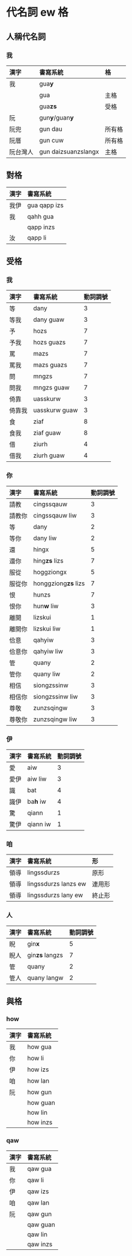 # 代名詞 ew 格

## 人稱代名詞

### 我

| 漢字 | 書寫系統 | 格 |
| :--- | :--- | :--- |
| 我 | gua**y** | |
| | gua | 主格 |
| | gua**zs** | 受格 |
| 阮 | gun**y**/guan**y** | |
| 阮兜 | gun dau | 所有格 |
| 阮厝 | gun cuw | 所有格 |
| 阮台灣人 | gun daizsuanzslangx | 主格 |

## 對格

| 漢字 | 書寫系統 |
| :--- | :--- |
| 我伊 | gua qapp izs |
| 我 | qahh gua |
| | qapp inzs |
| 汝 | qapp li |

## 受格

### 我

| 漢字 | 書寫系統 | 動詞調號 |
| :--- | :--- | :--- |
| 等 | dany | 3 |
| 等我 | dany guaw | 3 |
| 予 | hozs | 7 |
| 予我 | hozs guazs | 7 |
| 罵 | mazs | 7 |
| 罵我 | mazs guazs | 7 |
| 問 | mngzs | 7 |
| 問我 | mngzs guaw | 7 |
| 倚靠 | uasskurw | 3 |
| 倚靠我 | uasskurw guaw | 3 |
| 食 | ziaf | 8 |
| 食我 | ziaf guaw | 8 |
| 借 | ziurh | 4 |
| 借我 | ziurh guaw | 4 |

### 你

| 漢字 | 書寫系統 | 動詞調號 |
| :--- | :--- | :--- |
| 請教 | cingssqauw | 3 |
| 請教你 | cingssqauw liw | 3 |
| 等 | dany | 2 |
| 等你 | dany liw | 2 |
| 還 | hingx | 5 |
| 還你 | hing**zs** lizs | 7 |
| 服從 | hoggziongx | 5 |
| 服從你 | honggziong**zs** lizs | 7 |
| 恨 | hunzs | 7 |
| 恨你 | hun**w** liw | 3 |
| 離開 | lizskui | 1 |
| 離開你 | lizskui liw | 1 |
| 佮意 | qahyiw | 3 |
| 佮意你 | qahyiw liw | 3 |
| 管 | quany | 2 |
| 管你 | quany liw | 2 |
| 相信 | siongzssinw | 3 |
| 相信你 | siongzssinw liw | 3 |
| 尊敬 | zunzsqingw | 3 |
| 尊敬你 | zunzsqingw liw | 3 |

### 伊

| 漢字 | 書寫系統 | 動詞調號 |
| :--- | :--- | :--- |
| 愛 | aiw | 3 |
| 愛伊 | aiw liw | 3 |
| 識 | bat | 4 |
| 識伊 | ba**h** iw | 4 |
| 驚 | qiann | 1 |
| 驚伊 | qiann iw | 1 |

### 咱

| 漢字 | 書寫系統 | 形 |
| :--- | :--- | :--- |
| 領導 | lingssdurzs | 原形 |
| 領導 | lingssdurzs lanzs ew | 連用形 |
| 領導 | lingssdurzs lany ew | 終止形 |

### 人

| 漢字 | 書寫系統 | 動詞調號 |
| :--- | :--- | :--- |
| 睨 | gin**x** | 5 |
| 睨人 | gin**zs** langzs | 7 |
| 管 | quany | 2 |
| 管人 | quany langw | 2 |

## 與格

### how

| 漢字 | 書寫系統 |
| :--- | :--- |
| 我 | how gua |
| 你 | how li |
| 伊 | how izs |
| 咱 | how lan |
| 阮 | how gun |
| | how guan |
| | how lin |
| | how inzs |

### qaw

| 漢字 | 書寫系統 |
| :--- | :--- |
| 我 | qaw gua |
| 你 | qaw li |
| 伊 | qaw izs |
| 咱 | qaw lan |
| 阮 | qaw gun |
| | qaw guan |
| | qaw lin |
| | qaw inzs |


